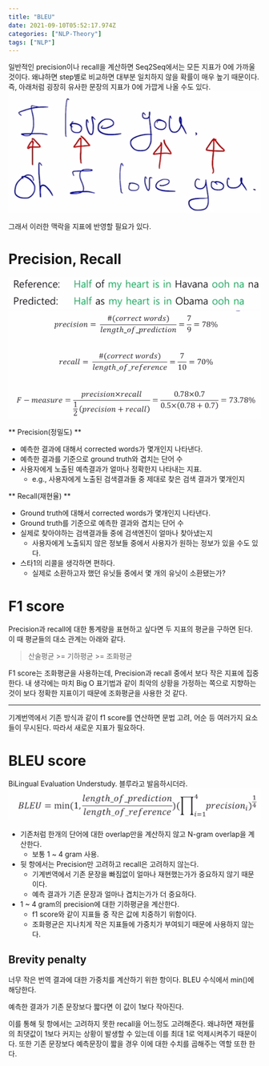 ```yaml
---
title: "BLEU"
date: 2021-09-10T05:52:17.974Z
categories: ["NLP-Theory"]
tags: ["NLP"]
---
```

일반적인 precision이나 recall을 계산하면 Seq2Seq에서는 모든 지표가 0에 가까울 것이다. 왜냐하면 step별로 비교하면 대부분 일치하지 않을 확률이 매우 높기 때문이다. 즉, 아래처럼 굉장히 유사한 문장의 지표가 0에 가깝게 나올 수도 있다.
![](/assets/images/BLEU/58b650dd-378a-4bfd-b915-7c066c40cc9c-image.png)

그래서 이러한 맥락을 지표에 반영할 필요가 있다.

# Precision, Recall
![](/assets/images/BLEU/346e52dd-e71a-4ba8-b0a8-d298402fd0e9-image.png)
![](/assets/images/BLEU/712dc76b-c5f9-4ff2-9688-98e443521384-image.png)

** Precision(정밀도) **
- 예측한 결과에 대해서 corrected words가 몇개인지 나타낸다.
- 예측한 결과를 기준으로 ground truth와 겹치는 단어 수 
- 사용자에게 노출된 예측결과가 얼마나 정확한지 나타내는 지표.
  - e.g., 사용자에게 노출된 검색결과들 중 제대로 찾은 검색 결과가 몇개인지

** Recall(재현율) **
- Ground truth에 대해서 corrected words가 몇개인지 나타낸다.
- Ground truth를 기준으로 예측한 결과와 겹치는 단어 수
- 실제로 찾아야하는 검색결과들 중에 검색엔진이 얼마나 찾아냈는지
  - 사용자에게 노출되지 않은 정보들 중에서 사용자가 원하는 정보가 있을 수도 있다.
- 스타1의 리콜을 생각하면 편하다.
  - 실제로 소환하고자 했던 유닛들 중에서 몇 개의 유닛이 소환됐는가?

# F1 score
Precision과 recall에 대한 통계량을 표현하고 싶다면 두 지표의 평균을 구하면 된다.
이 때 평균들의 대소 관계는 아래와 같다.
> 산술평균 >= 기하평균 >= 조화평균

F1 score는 조화평균을 사용하는데, Precision과 recall 중에서 보다 작은 지표에 집중한다. 내 생각에는 마치 Big O 표기법과 같이 최악의 상황을 가정하는 쪽으로 지향하는 것이 보다 정확한 지표이기 때문에 조화평균을 사용한 것 같다.

--- 

기계번역에서 기존 방식과 같이 f1 score를 연산하면 문법 고려, 어순 등 여러가지 요소들이 무시된다. 따라서 새로운 지표가 필요하다.

# BLEU score
BiLingual Evaluation Understudy. 블루라고 발음하시더라. 
![](/assets/images/BLEU/fbf1424e-0a7b-4a1c-9ffc-365f9ce0a944-image.png)
- 기존처럼 한개의 단어에 대한 overlap만을 계산하지 않고 N-gram overlap을 계산한다. 
  - 보통 1 ~ 4 gram 사용.
- 뒷 항에서는 Precision만 고려하고 recall은 고려하지 않는다.
  - 기계번역에서 기존 문장을 빠짐없이 얼마나 재현했는가가 중요하지 않기 때문이다.
  - 예측 결과가 기존 문장과 얼마나 겹치는가가 더 중요하다.
- 1 ~ 4 gram의 precision에 대한 기하평균을 계산한다.
  - f1 score와 같이 지표들 중 작은 값에 치중하기 위함이다.
  - 조화평균은 지나치게 작은 지표들에 가중치가 부여되기 때문에 사용하지 않는다.
  
  
## Brevity penalty
너무 작은 번역 결과에 대한 가중치를 계산하기 위한 항이다. BLEU 수식에서 min()에 해당한다.

예측한 결과가 기존 문장보다 짧다면 이 값이 1보다 작아진다.

이를 통해 뒷 항에서는 고려하지 못한 recall을 어느정도 고려해준다. 왜냐하면 재현률의 최댓값이 1보다 커지는 상황이 발생할 수 있는데 이를 최대 1로 억제시켜주기 때문이다. 또한 기존 문장보다 예측문장이 짧을 경우 이에 대한 수치를 곱해주는 역할 또한 한다.



